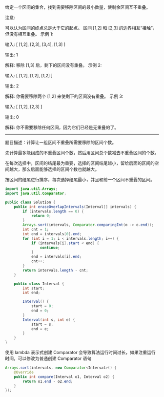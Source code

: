 给定一个区间的集合，找到需要移除区间的最小数量，使剩余区间互不重叠。

注意:

可以认为区间的终点总是大于它的起点。
区间 [1,2] 和 [2,3] 的边界相互“接触”，但没有相互重叠。
示例 1:

输入: [ [1,2], [2,3], [3,4], [1,3] ]

输出: 1

解释: 移除 [1,3] 后，剩下的区间没有重叠。
示例 2:

输入: [ [1,2], [1,2], [1,2] ]

输出: 2

解释: 你需要移除两个 [1,2] 来使剩下的区间没有重叠。
示例 3:

输入: [ [1,2], [2,3] ]

输出: 0

解释: 你不需要移除任何区间，因为它们已经是无重叠的了。


---

题目描述：计算让一组区间不重叠所需要移除的区间个数。

先计算最多能组成的不重叠区间个数，然后用区间总个数减去不重叠区间的个数。

在每次选择中，区间的结尾最为重要，选择的区间结尾越小，留给后面的区间的空间越大，那么后面能够选择的区间个数也就越大。

按区间的结尾进行排序，每次选择结尾最小，并且和前一个区间不重叠的区间。

```java
import java.util.Arrays;
import java.util.Comparator;

public class Solution {
    public int eraseOverlapIntervals(Interval[] intervals) {
        if (intervals.length == 0) {
            return 0;
        }
        Arrays.sort(intervals, Comparator.comparingInt(o -> o.end));
        int cnt = 1;
        int end = intervals[0].end;
        for (int i = 1; i < intervals.length; i++) {
            if (intervals[i].start < end) {
                continue;
            }
            end = intervals[i].end;
            cnt++;
        }
        return intervals.length - cnt;
    }

    public class Interval {
        int start;
        int end;

        Interval() {
            start = 0;
            end = 0;
        }
        Interval(int s, int e) {
            start = s;
            end = e;
        }
    }
}

```

使用 lambda 表示式创建 Comparator 会导致算法运行时间过长，如果注重运行时间，可以修改为普通创建 Comparator 语句


```java
Arrays.sort(intervals, new Comparator<Interval>() {
    @Override
    public int compare(Interval o1, Interval o2) {
        return o1.end - o2.end;
    }
});
```